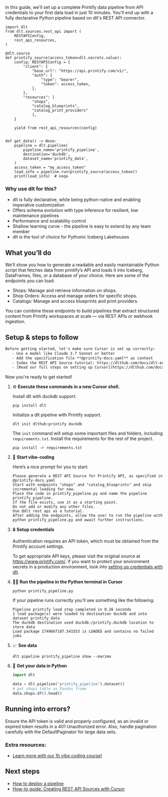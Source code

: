 In this guide, we'll set up a complete Printify data pipeline from API credentials to your first data load in just 10 minutes. You'll end up with a fully declarative Python pipeline based on dlt's REST API connector.

```python-outcome
import dlt
from dlt.sources.rest_api import (
    RESTAPIConfig,
    rest_api_resources,
)

@dlt.source
def printify_source(access_token=dlt.secrets.value):
    config: RESTAPIConfig = {
        "client": {
            "base_url": "https://api.printify.com/v1/",
            "auth": {
                "type": "bearer",
                "token": access_token,
            },
        },
        "resources": [
            "shops",
            "catalog_blueprints",
            "catalog_print_providers"
            ],
    }

    yield from rest_api_resources(config)


def get_data() -> None:
    pipeline = dlt.pipeline(
        pipeline_name='printify_pipeline',
        destination='duckdb',
        dataset_name='printify_data', 
    )
    access_token = "my_access_token"
    load_info = pipeline.run(printify_source(access_token))
    print(load_info)  # noqa
```

### Why use dlt for this?

- dlt is fully declarative, while being python-native and enabling imperative customization
- Offers schema evolution with type inference for resilient, low maintenance pipelines
- Performance and scalability control
- Shallow learning curve - the pipeline is easy to extend by any team member
- dlt is the tool of choice for Pythonic Iceberg Lakehouses

## What you’ll do

We’ll show you how to generate a readable and easily maintainable Python script that fetches data from printify’s API and loads it into Iceberg, DataFrames, files, or a database of your choice. Here are some of the endpoints you can load:

- Shops: Manage and retrieve information on shops.
- Shop Orders: Access and manage orders for specific shops.
- Catalogs: Manage and access blueprints and print providers.

You can combine these endpoints to build pipelines that extract structured content from Printify workspaces at scale — via REST APIs or webhook ingestion.

## Setup & steps to follow

```default
Before getting started, let's make sure Cursor is set up correctly:
   - Use a model like Claude 3.7 Sonnet or better
   - Add the specification file **@printify-docs.yaml** as context
   - Index the REST API Source tutorial: https://dlthub.com/docs/dlt-ecosystem/verified-sources/rest_api/ and add it to context as **@dlt rest api**
   - [Read our full steps on setting up Cursor](https://dlthub.com/docs/dlt-ecosystem/llm-tooling/cursor-restapi#23-configuring-cursor-with-documentation)
```

Now you're ready to get started! 

1. ⚙️ **Execute these commands in a new Cursor shell.**
    
    Install dlt with duckdb support:
    ```shell
    pip install dlt
    ```

    Initialize a dlt pipeline with Printify support.
    ```shell
    dlt init dlthub:printify duckdb
    ```

    The `init` command will setup some important files and folders, including `requirements.txt`. Install the requirements for the rest of the project.
    ```shell
    pip install -r requirements.txt
    ```
    
2. 🤠 **Start vibe-coding**
    
    Here’s a nice prompt for you to start: 
    
    ```prompt
    Please generate a REST API Source for Printify API, as specified in @printify-docs.yaml 
    Start with endpoints "shops" and "catalog_blueprints" and skip incremental loading for now. 
    Place the code in printify_pipeline.py and name the pipeline printify_pipeline. 
    If the file exists, use it as a starting point. 
    Do not add or modify any other files. 
    Use @dlt rest api as a tutorial. 
    After adding the endpoints, allow the user to run the pipeline with python printify_pipeline.py and await further instructions.
    ```

    
3. 🔒 **Setup credentials** 
    
    Authentication requires an API token, which must be obtained from the Printify account settings.
    
    To get appropriate API keys, please visit the original source at https://www.printify.com/.
    If you want to protect your environment secrets in a production environment, look into [setting up credentials with dlt](https://dlthub.com/docs/walkthroughs/add_credentials).
    
4. 🏃‍♀️ **Run the pipeline in the Python terminal in Cursor**
    
    ```shell
    python printify_pipeline.py
    ```
    
    If your pipeline runs correctly you’ll see something like the following:
    
    ```shell
    Pipeline printify load step completed in 0.26 seconds
    1 load package(s) were loaded to destination duckdb and into dataset printify_data
    The duckdb destination used duckdb:/printify.duckdb location to store data
    Load package 1749667187.541553 is LOADED and contains no failed jobs
    ```
    
5. 📈 **See data**
    
    ```shell
    dlt pipeline printify_pipeline show --marimo
    ```
    
6. 🐍 **Get your data in Python**
    
    ```python
    import dlt

   data = dlt.pipeline("printify_pipeline").dataset()
   # get shops table as Pandas frame
   data.shops.df().head()
    ```

## Running into errors?

Ensure the API token is valid and properly configured, as an invalid or expired token results in a 401 Unauthorized error. Also, handle pagination carefully with the DefaultPaginator for large data sets.

### Extra resources:

- [Learn more with our 1h vibe coding course!](https://www.youtube.com/watch?v=GGid70rnJuM)

## Next steps

- [How to deploy a pipeline](https://dlthub.com/docs/walkthroughs/deploy-a-pipeline)
- [How-to guide: Creating REST API Sources with Cursor](https://dlthub.com/docs/dlt-ecosystem/llm-tooling/cursor-restapi)